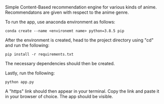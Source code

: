 Simple Content-Based recommendation engine for various kinds of anime. Recommendatons are given with respect to the anime genre.

To run the app, use anaconda environment as follows:
```
conda create --name <environemt name> python=3.8.5 pip
```
After the environment is created, head to the project directory using "cd" and run the following:
```
pip install -r requirements.txt
```
The necessary dependencies should then be created.

Lastly, run the following:
```
python app.py
```
A "https" link should then appear in your terminal. Copy the link and paste it in your browser of choice. The app should be visible.



